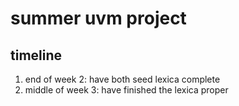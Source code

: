 # summer uvm project
## timeline
 1. end of week 2: have both seed lexica complete
 2. middle of week 3: have finished the lexica proper
